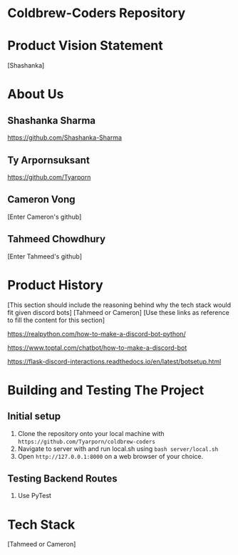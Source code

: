 # Coldbrew-Coders Repository


# Product Vision Statement
[Shashanka]

# About Us
 ## Shashanka Sharma
https://github.com/Shashanka-Sharma

## Ty Arpornsuksant
https://github.com/Tyarporn

## Cameron Vong
[Enter Cameron's github]

## Tahmeed Chowdhury
[Enter Tahmeed's github]



# Product History
[This section should include the reasoning behind why the tech stack would fit given discord bots]
[Tahmeed or Cameron]
[Use these links as reference to fill the content for this section]

https://realpython.com/how-to-make-a-discord-bot-python/

https://www.toptal.com/chatbot/how-to-make-a-discord-bot

https://flask-discord-interactions.readthedocs.io/en/latest/botsetup.html



# Building and Testing The Project
## Initial setup
1. Clone the repository onto your local machine with ```https://github.com/Tyarporn/coldbrew-coders```
2. Navigate to server with and run local.sh using ```bash server/local.sh```
3. Open ```http://127.0.0.1:8000``` on a web browser of your choice.

## Testing Backend Routes
1. Use PyTest



# Tech Stack
[Tahmeed or Cameron]
